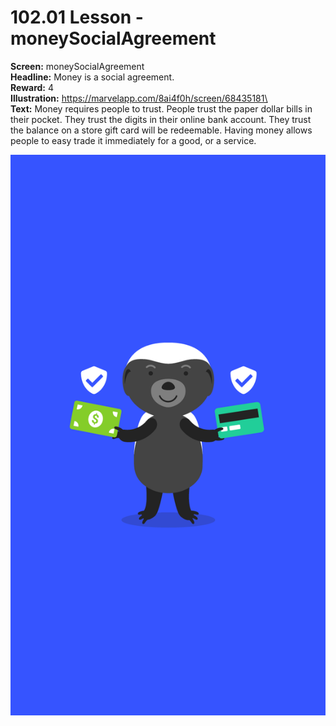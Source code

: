 # 102.01 Lesson - moneySocialAgreement

**Screen:** moneySocialAgreement\
**Headline:** Money is a social agreement.\
**Reward:** 4\
**Illustration:** https://marvelapp.com/8ai4f0h/screen/68435181\
\
**Text:** Money requires people to trust. People trust the paper dollar bills in their pocket. They trust the digits in their online bank account. They trust the balance on a store gift card will be redeemable. Having money allows people to easy trade it immediately for a good, or a service.

![](<../.gitbook/assets/image (15).png>)
